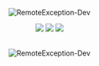 <p align="center"> <img src="https://komarev.com/ghpvc/?username=RemoteException-Dev&style=flat-square" alt="RemoteException-Dev" /> </p>

<p align="center">
  <img src = "https://github-readme-stats.vercel.app/api?username=RemoteException-Dev&show_icons=true&count_private=true&theme=algolia&hide_border=true&bg_color=00000000">
  <img src = "https://github-readme-stats.vercel.app/api/top-langs/?username=RemoteException-Dev&layout=compact&hide_border=true&theme=algolia&bg_color=00000000&langs_count=6&count_private=true">

  <img src = "https://github-readme-streak-stats.herokuapp.com?user=RemoteException-Dev&theme=algolia&hide_border=true&background=FFFFFF00&count_private=true">
  <br>
  <br>
</p>

<p align="center"> <img src="https://activity-graph.herokuapp.com/graph?username=RemoteException-Dev&theme=react-dark" alt="RemoteException-Dev" /> </p>
